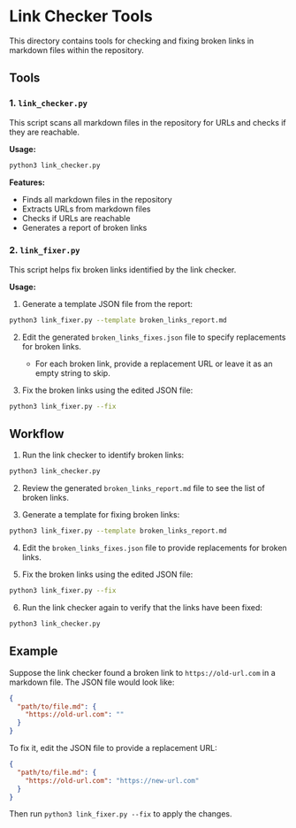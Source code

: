 # Link Checker Tools

This directory contains tools for checking and fixing broken links in markdown files within the repository.

## Tools

### 1. `link_checker.py`

This script scans all markdown files in the repository for URLs and checks if they are reachable.

**Usage:**
```bash
python3 link_checker.py
```

**Features:**
- Finds all markdown files in the repository
- Extracts URLs from markdown files
- Checks if URLs are reachable
- Generates a report of broken links

### 2. `link_fixer.py`

This script helps fix broken links identified by the link checker.

**Usage:**

1. Generate a template JSON file from the report:
```bash
python3 link_fixer.py --template broken_links_report.md
```

2. Edit the generated `broken_links_fixes.json` file to specify replacements for broken links.
   - For each broken link, provide a replacement URL or leave it as an empty string to skip.

3. Fix the broken links using the edited JSON file:
```bash
python3 link_fixer.py --fix
```

## Workflow

1. Run the link checker to identify broken links:
```bash
python3 link_checker.py
```

2. Review the generated `broken_links_report.md` file to see the list of broken links.

3. Generate a template for fixing broken links:
```bash
python3 link_fixer.py --template broken_links_report.md
```

4. Edit the `broken_links_fixes.json` file to provide replacements for broken links.

5. Fix the broken links using the edited JSON file:
```bash
python3 link_fixer.py --fix
```

6. Run the link checker again to verify that the links have been fixed:
```bash
python3 link_checker.py
```

## Example

Suppose the link checker found a broken link to `https://old-url.com` in a markdown file. The JSON file would look like:

```json
{
  "path/to/file.md": {
    "https://old-url.com": ""
  }
}
```

To fix it, edit the JSON file to provide a replacement URL:

```json
{
  "path/to/file.md": {
    "https://old-url.com": "https://new-url.com"
  }
}
```

Then run `python3 link_fixer.py --fix` to apply the changes.